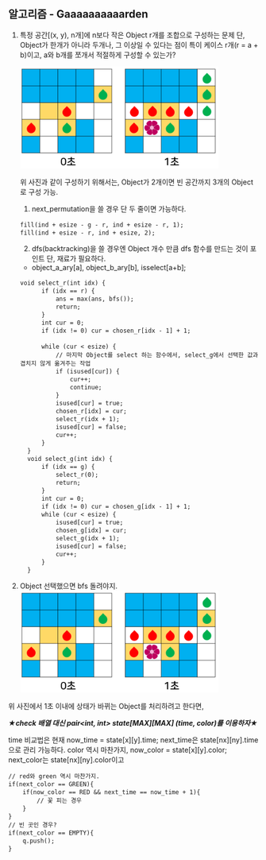 ## 알고리즘 - Gaaaaaaaaaarden

 1. 특정 공간[(x, y), n개]에 n보다 작은 Object r개를 조합으로 구성하는 문제
    단, Object가 한개가 아니라 두개나, 그 이상일 수 있다는 점이 특이 케이스
    r개(r = a + b)이고, a와 b개를 쪼개서 적절하게 구성할 수 있는가?

    ![Alt text](./img/img_200421.png)

    위 사진과 같이 구성하기 위해서는, Object가 2개이면 빈 공간까지 3개의 Object로 구성 가능.
    1) next_permutation을 쓸 경우 단 두 줄이면 가능하다.

    ```
    fill(ind + esize - g - r, ind + esize - r, 1);
	fill(ind + esize - r, ind + esize, 2);
    ```

    2) dfs(backtracking)을 쓸 경우엔 Object 개수 만큼 dfs 함수를 만드는 것이 포인트
      단, 재료가 필요하다.
      - object_a_ary[a], object_b_ary[b], isselect[a+b];
      ```
      void select_r(int idx) {
            if (idx == r) {
                ans = max(ans, bfs());
                return;
            }
            int cur = 0;
            if (idx != 0) cur = chosen_r[idx - 1] + 1;

            while (cur < esize) {
                // 마지막 Object를 select 하는 함수에서, select_g에서 선택한 값과 겹치지 않게 옮겨주는 작업
                if (isused[cur]) {
                    cur++;
                    continue;
                }
                isused[cur] = true;
                chosen_r[idx] = cur;
                select_r(idx + 1);
                isused[cur] = false;
                cur++;
            }
        }
        void select_g(int idx) {
            if (idx == g) {
                select_r(0);
                return;
            }
            int cur = 0;
            if (idx != 0) cur = chosen_g[idx - 1] + 1;
            while (cur < esize) {
                isused[cur] = true;
                chosen_g[idx] = cur;
                select_g(idx + 1);
                isused[cur] = false;
                cur++;
            }
        }
      ```

  2. Object 선택했으면 bfs 돌려야지.
   ![Alt text](./img/img_200421.png)

   위 사진에서 1초 이내에 상태가 바뀌는 Object를 처리하려고 한다면,

   ***★check 배열 대신 pair<int, int> state[MAX][MAX] (time, color)를 이용하자★***

   time 비교법은 현재 now_time = state[x][y].time; next_time은 state[nx][ny].time으로 관리 가능하다.
   color 역시 마찬가지, now_color = state[x][y].color; next_color는 state[nx][ny].color이고

   ```
   // red와 green 역시 마찬가지.
   if(next_color == GREEN){
       if(now_color == RED && next_time == now_time + 1){
           // 꽃 피는 경우
       }
   }
   // 빈 곳인 경우?
   if(next_color == EMPTY){
       q.push();
   }
   ```


